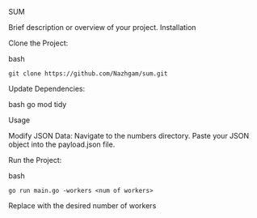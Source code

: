 SUM

Brief description or overview of your project.
Installation

Clone the Project:

bash

    git clone https://github.com/Nazhgam/sum.git

Update Dependencies:

bash
    go mod tidy

Usage

Modify JSON Data:
Navigate to the numbers directory.
Paste your JSON object into the payload.json file.

Run the Project:

bash

    go run main.go -workers <num of workers>

Replace <num of workers> with the desired number of workers


